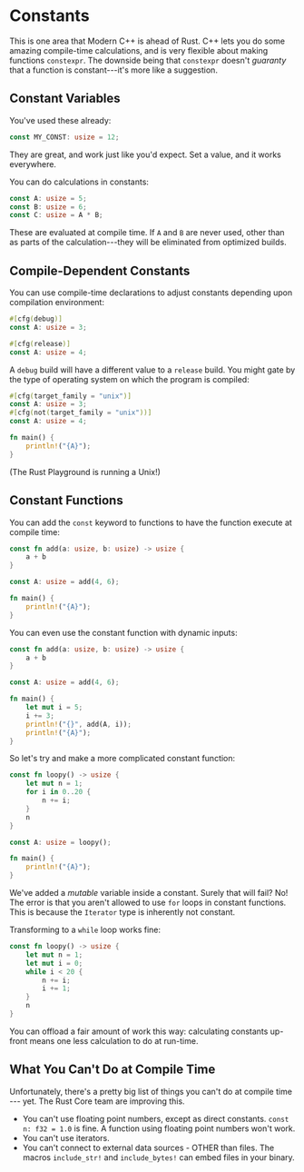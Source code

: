 # Constants

This is one area that Modern C++ is ahead of Rust. C++ lets you do some amazing compile-time calculations, and is very flexible about making functions `constexpr`. The downside being that `constexpr` doesn't *guaranty* that a function is constant---it's more like a suggestion.

## Constant Variables

You've used these already:

```rust
const MY_CONST: usize = 12;
```

They are great, and work just like you'd expect. Set a value, and it works everywhere.

You can do calculations in constants:

```rust
const A: usize = 5;
const B: usize = 6;
const C: usize = A * B;
```

These are evaluated at compile time. If `A` and `B` are never used, other than as parts of the calculation---they will be eliminated from optimized builds.

## Compile-Dependent Constants

You can use compile-time declarations to adjust constants depending upon compilation environment:

```rust
#[cfg(debug)]
const A: usize = 3;

#[cfg(release)]
const A: usize = 4;
```

A `debug` build will have a different value to a `release` build. You might gate by the type of operating system on which the program is compiled:

```rust
#[cfg(target_family = "unix")]
const A: usize = 3;
#[cfg(not(target_family = "unix"))]
const A: usize = 4;

fn main() {
    println!("{A}");
}
```

(The Rust Playground is running a Unix!)

## Constant Functions

You can add the `const` keyword to functions to have the function execute at compile time:

```rust
const fn add(a: usize, b: usize) -> usize {
    a + b
}

const A: usize = add(4, 6);

fn main() {
    println!("{A}");
}
```

You can even use the constant function with dynamic inputs:

```rust
const fn add(a: usize, b: usize) -> usize {
    a + b
}

const A: usize = add(4, 6);

fn main() {
    let mut i = 5;
    i += 3;
    println!("{}", add(A, i));
    println!("{A}");
}
```

So let's try and make a more complicated constant function:

```rust
const fn loopy() -> usize {
    let mut n = 1;
    for i in 0..20 {
        n += i;
    }
    n
}

const A: usize = loopy();

fn main() {
    println!("{A}");
}
```

We've added a *mutable* variable inside a constant. Surely that will fail? No! The error is that you aren't allowed to use `for` loops in constant functions. This is because the `Iterator` type is inherently not constant.

Transforming to a `while` loop works fine:

```rust
const fn loopy() -> usize {
    let mut n = 1;
    let mut i = 0;
    while i < 20 {
        n += i;
        i += 1;
    }
    n
}
```

You can offload a fair amount of work this way: calculating constants up-front means one less calculation to do at run-time.

## What You Can't Do at Compile Time

Unfortunately, there's a pretty big list of things you can't do at compile time --- yet. The Rust Core team are improving this.

* You can't use floating point numbers, except as direct constants. `const n: f32 = 1.0` is fine. A function using floating point numbers won't work.
* You can't use iterators.
* You can't connect to external data sources - OTHER than files. The macros `include_str!` and `include_bytes!` can embed files in your binary.
